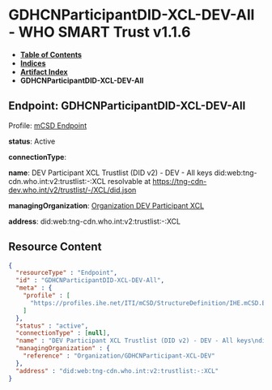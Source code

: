 # GDHCNParticipantDID-XCL-DEV-All - WHO SMART Trust v1.1.6

* [**Table of Contents**](toc.md)
* [**Indices**](indices.md)
* [**Artifact Index**](artifacts.md)
* **GDHCNParticipantDID-XCL-DEV-All**

## Endpoint: GDHCNParticipantDID-XCL-DEV-All

Profile: [mCSD Endpoint](https://profiles.ihe.net/ITI/mCSD/4.0.0/StructureDefinition-IHE.mCSD.Endpoint.html)

**status**: Active

**connectionType**: 

**name**: DEV Participant XCL Trustlist (DID v2) - DEV - All keys did:web:tng-cdn.who.int:v2:trustlist:-:XCL resolvable at https://tng-cdn-dev.who.int/v2/trustlist/-/XCL/did.json

**managingOrganization**: [Organization DEV Participant XCL](Organization-GDHCNParticipant-XCL-DEV.md)

**address**: did:web:tng-cdn.who.int:v2:trustlist:-:XCL



## Resource Content

```json
{
  "resourceType" : "Endpoint",
  "id" : "GDHCNParticipantDID-XCL-DEV-All",
  "meta" : {
    "profile" : [
      "https://profiles.ihe.net/ITI/mCSD/StructureDefinition/IHE.mCSD.Endpoint"
    ]
  },
  "status" : "active",
  "connectionType" : [null],
  "name" : "DEV Participant XCL Trustlist (DID v2) - DEV - All keys\ndid:web:tng-cdn.who.int:v2:trustlist:-:XCL\nresolvable at https://tng-cdn-dev.who.int/v2/trustlist/-/XCL/did.json",
  "managingOrganization" : {
    "reference" : "Organization/GDHCNParticipant-XCL-DEV"
  },
  "address" : "did:web:tng-cdn.who.int:v2:trustlist:-:XCL"
}

```
